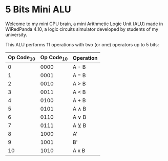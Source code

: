 # 5 Bits Mini ALU

Welcome to my mini CPU brain, a mini Arithmetic Logic Unit (ALU) made in WiRedPanda 4.10, a logic circuits simulator developed by students of my university.

This ALU performs 11 operations with two (or one) operators up to 5 bits:

| Op Code<sub>10</sub> | Op Code<sub>10</sub> | Operation |
| -------- | ------- | ------- |
| 0 | 0000 | A - B |
| 1 | 0001 | A = B |
| 2 | 0010 | A > B |
| 3 | 0011 | A < B |
| 4 | 0100 | A + B |
| 5 | 0101 | A ∧ B |
| 6 | 0110 | A ∨ B |
| 7 | 0111 | A ⊻ B |
| 8 | 1000 | A' |
| 9 | 1001 | B' |
| 10 | 1010 | A x B |



